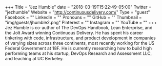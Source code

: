 +++
Title = "Jez Humble"
date = "2018-03-19T15:22:49-05:00"
Twitter = "jezhumble"
Website = "http://continuousdelivery.com/"
Type = "guest"
Facebook = ""
Linkedin = ""
Pronouns = ""
GitHub = ""
Thumbnail = "img/guests/jhumble2.png"
Pinterest = ""
Instagram = ""
YouTube = ""
+++
Jez Humble is co-author of The DevOps Handbook, Lean Enterprise, and the Jolt Award winning Continuous Delivery. He has spent his career tinkering with code, infrastructure, and product development in companies of varying sizes across three continents, most recently working for the US Federal Government at 18F. He is currently researching how to build high performing teams at his startup, DevOps Research and Assessment LLC, and teaching at UC Berkeley.
